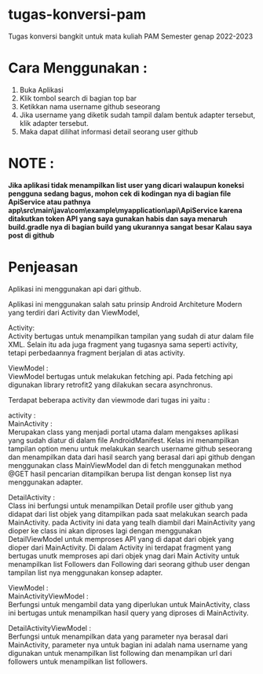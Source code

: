 # tugas-konversi-pam
Tugas konversi bangkit untuk mata kuliah PAM Semester genap 2022-2023

# Cara Menggunakan :
1. Buka Aplikasi 
2. Klik tombol search di bagian top bar
3. Ketikkan nama username github seseorang 
4. Jika username yang diketik sudah tampil dalam bentuk adapter tersebut, klik adapter tersebut.
5. Maka dapat dilihat informasi detail seorang user github

# NOTE :
**Jika aplikasi tidak menampilkan list user yang dicari walaupun koneksi pengguna sedang bagus, mohon cek di kodingan nya di bagian file ApiService atau pathnya app\src\main\java\com\example\myapplication\api\ApiService
karena ditakutkan token API yang saya gunakan habis dan saya menaruh build.gradle nya di bagian build yang ukurannya sangat besar Kalau saya post di github**


# Penjeasan
Aplikasi ini menggunakan api dari github.

Aplikasi ini menggunakan salah satu prinsip Android Architeture Modern yang terdiri dari Activity dan ViewModel, 

Activity:<br/>
Activity bertugas untuk menampilkan tampilan yang sudah di atur dalam file XML. Selain itu ada juga fragment yang tugasnya sama seperti activity, tetapi perbedaannya fragment berjalan di atas activity. 

ViewModel :<br/>
ViewModel bertugas untuk melakukan fetching api. Pada fetching api digunakan library retrofit2 yang dilakukan secara asynchronus. 

Terdapat beberapa activity dan viewmode dari tugas ini yaitu :

activity :<br/>
MainActivity :<br/>
Merupakan class yang menjadi portal utama dalam mengakses aplikasi yang sudah diatur di dalam file AndroidManifest. Kelas ini menampilkan tampilan option menu untuk melakukan search username github seseorang dan menampilkan data dari hasil search yang berasal dari api github dengan menggunakan class MainViewModel dan di fetch menggunakan method @GET hasil pencarian ditampilkan berupa list dengan konsep list nya menggunakan adapter. 

DetailActivity :<br/>
Class ini berfungsi untuk menampilkan Detail profile user github yang didapat dari list objek yang ditampilkan pada saat melakukan search pada MainActivity. pada Activity ini data yang tealh diambil dari MainActivity yang dioper ke class ini akan diproses lagi dengan menggunakan DetailViewModel untuk memproses API yang di dapat dari objek yang dioper dari MainActivity.
Di dalam Activity ini terdapat fragment yang bertugas unutk memproses api dari objek ynag dari Main Activity untuk menampilkan list Followers dan Following dari seorang github user dengan tampilan list nya menggunakan konsep adapter. 


ViewModel :<br/>
MainActivityViewModel :<br/>
Berfungsi untuk mengambil data yang diperlukan untuk MainActivity, class ini bertugas untuk menampilkan hasil query yang diproses di MainActivity. 

DetailActivityViewModel :<br/>
Berfungsi untuk menampilkan data yang parameter nya berasal dari MainActivity, parameter nya untuk bagian ini adalah nama username yang digunakan untuk menampilkan list following dan menampikan url dari followers untuk menampilkan list followers. 
